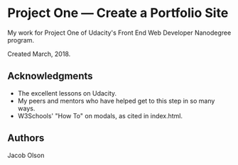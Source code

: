 # Project One — Create a Portfolio Site

My work for Project One of Udacity's Front End Web Developer Nanodegree program.

Created March, 2018.

## Acknowledgments

* The excellent lessons on Udacity.
* My peers and mentors who have helped get to this step in so many ways.
* W3Schools' "How To" on modals, as cited in index.html.

## Authors

Jacob Olson
